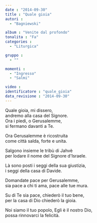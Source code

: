 ```yaml
---
date : "2014-09-30"
title : "Quale gioia"
autori : 
  - "Bagniewski"

album : "Venite dal profondo"
tonalita : "Fa"
categories : 
  - "Liturgica"

gruppo : 
  - ""

momenti : 
  - "Ingresso"
  - "Salmi"

video : 
identificatore : "quale_gioia"
data_revisione : "2014-09-30"
---
```

  
  
Quale gioia, mi dissero,  
andremo alla casa del Signore.   
Ora i piedi, o Gerusalemme,  
si fermano davanti a Te.  
  
  
Ora Gerusalemme è ricostruita   
come città salda, forte e unita.   
  
  
Salgono insieme le tribù di Jahvè   
per lodare il nome del Signore d'Israele.   
  
  
Là sono posti i seggi della sua giustizia,   
i seggi della casa di Davide.  
  
  
Domandate pace per Gerusalemme,   
sia pace a chi ti ama, pace alle tue mura.  
  
  
Su di Te sia pace, chiederò il tuo bene,   
per la casa di Dio chiederò la gioia.   
  
  
Noi siamo il tuo popolo, Egli è il nostro Dio,   
possa rinnovarci la felicità.   
  
